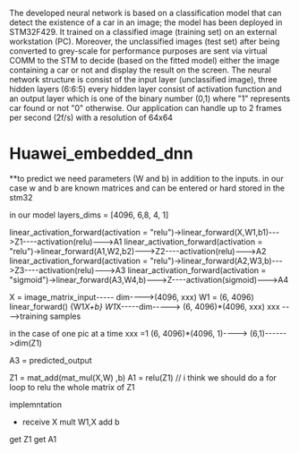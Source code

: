 The developed neural network is based on a classification model that can detect the existence of a car in an image; the model has been deployed in STM32F429. It trained on a classified image (training set) on an external workstation (PC). Moreover, the unclassified images (test set) after being converted to grey-scale for performance purposes are sent via virtual COMM to the STM to decide (based on the fitted model) either the image containing a car or not and display the result on the screen. The neural network structure is consist of the input layer (unclassified image), three hidden layers (6:6:5) every hidden layer consist of activation function and an output layer which is one of the binary number (0,1) where "1" represents car found or not "0" otherwise. Our application can handle up to 2 frames per second (2f/s) with a resolution of 64x64

# Huawei_embedded_dnn

**to predict we need parameters (W and b) in addition to the inputs.
in our case w and b are known matrices and can be entered or hard stored in the stm32

in our model layers_dims = [4096, 6,8, 4, 1]


linear_activation_forward(activation = "relu")->linear_forward(X,W1,b1)--->Z1----activation(relu)--->A1
linear_activation_forward(activation = "relu")->linear_forward(A1,W2,b2)--->Z2----activation(relu)--->A2
linear_activation_forward(activation = "relu")->linear_forward(A2,W3,b)--->Z3----activation(relu)--->A3
linear_activation_forward(activation = "sigmoid")->linear_forward(A3,W4,b)--->Z----activation(sigmoid)--->A4

X  = image_matrix_input----- dim---->(4096, xxx)
W1  = (6, 4096)
linear_forward()
{W1*X+b}
W1*X-----dim-----> (6, 4096)*(4096, xxx)
xxx ---->training samples

in the case of one pic at a time xxx =1
(6, 4096)*(4096, 1)----> (6,1)------>dim(Z1)


A3 = predicted_output

Z1 = mat_add(mat_mul(X,W) ,b)
A1 = relu(Z1) // i think we should do a for loop to relu the whole matrix of Z1


implemntation

- receive X 
mult W1,X 
add b

get Z1
get A1
